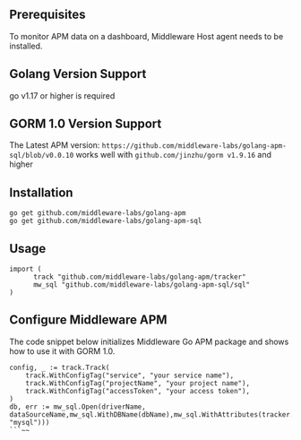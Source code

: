 ## Prerequisites

To monitor APM data on a dashboard, Middleware Host agent needs to be installed.

## Golang Version Support

go v1.17 or higher is required

## GORM 1.0 Version Support 

The Latest APM version: 
`https://github.com/middleware-labs/golang-apm-sql/blob/v0.0.10`
works well with `github.com/jinzhu/gorm v1.9.16` and higher


## Installation

```
go get github.com/middleware-labs/golang-apm
go get github.com/middleware-labs/golang-apm-sql
```

## Usage

```
import (
	  track "github.com/middleware-labs/golang-apm/tracker"
	  mw_sql "github.com/middleware-labs/golang-apm-sql/sql"
)
```

## Configure Middleware APM

The code snippet below initializes Middleware Go APM package and shows how to use it with GORM 1.0.

```
config, _ := track.Track(
    track.WithConfigTag("service", "your service name"),
    track.WithConfigTag("projectName", "your project name"),
    track.WithConfigTag("accessToken", "your access token"),
)
db, err := mw_sql.Open(driverName, dataSourceName,mw_sql.WithDBName(dbName),mw_sql.WithAttributes(tracker.String("db.system", "mysql")))
```~~
